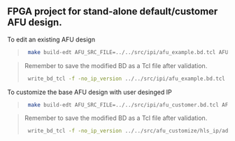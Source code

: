 ## FPGA project for stand-alone default/customer AFU design.

To edit an existing AFU design
>
>   ```bash
>    make build-edt AFU_SRC_FILE=../../src/ipi/afu_example.bd.tcl AFU_IP_FILE=./add_afu_ip_path.tcl
>   ```

>Remember to save the modified BD as a Tcl file after validation.
>
>   ```bash
>    write_bd_tcl -f -no_ip_version ../../src/ipi/afu_example.bd.tcl
>   ```


To customize the base AFU design with user desinged IP
>
>   ```bash
>    make build-edt AFU_SRC_FILE=../../src/ipi/afu_customer.bd.tcl AFU_IP_FILE=../../src/afu_customize/hls_ip/adder_axilite/add_afu_ip_path.tcl
>   ```

>Remember to save the modified BD as a Tcl file after validation.
>
>   ```bash
>    write_bd_tcl -f -no_ip_version ../../src/afu_customize/hls_ip/adder_axilite/afu_example.bd.tcl
>   ```
